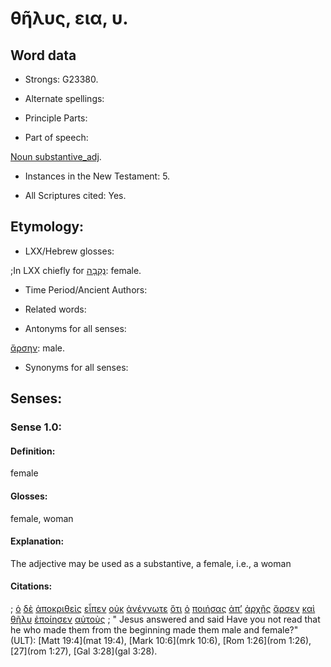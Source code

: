 # θῆλυς, εια, υ.

<!-- Status: S2=NeedsFinalCheck -->
<!-- Lexica used for edits: BDAG, FFM, LN, A-S -->

## Word data

* Strongs: G23380.


* Alternate spellings:

* Principle Parts: 

* Part of speech: 

[Noun substantive_adj](http://ugg.readthedocs.io/en/latest/noun_substantive_adj.html). 

* Instances in the New Testament: 5.

* All Scriptures cited: Yes.

## Etymology: 

* LXX/Hebrew glosses: 

;In LXX chiefly for [נְקֵבָה](//en-uhal/H5347): female.

* Time Period/Ancient Authors: 

* Related words: 

* Antonyms for all senses:

[ἄρσην](../G07300/01.md): male.

* Synonyms for all senses: 

## Senses:

### Sense 1.0: 

#### Definition: 

female

#### Glosses: 

female, woman

#### Explanation:

The adjective may be used as a substantive, a female, i.e., a woman

#### Citations: 

; [ὁ](../G35880/01.md) [δὲ](../G11610/01.md) [ἀποκριθεὶς](../G06110/01.md) [εἶπεν](../G30040/01.md) [οὐκ](../G37560/01.md) [ἀνέγνωτε](../G03140/01.md) [ὅτι](../G37540/01.md) [ὁ](../G35880/01.md) [ποιήσας](../G41600/01.md) [ἀπ’](../G05750/01.md) [ἀρχῆς](../G07460/01.md) [ἄρσεν](../G07300/01.md) [καὶ](../G25320/01.md) [θῆλυ](../G23380/01.md) [ἐποίησεν](../G41600/01.md) [αὐτοὺς](../G08460/01.md)
; " Jesus answered and said Have you not read that he who made them from the beginning made them male and female?" (ULT): 
[Matt 19:4](mat 19:4), [Mark 10:6](mrk 10:6), [Rom 1:26](rom 1:26), [27](rom 1:27), [Gal 3:28](gal 3:28).
